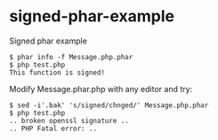 # signed-phar-example
Signed phar example
```
$ phar info -f Message.php.phar
$ php test.php
This function is signed!
```
Modify Message.phar.php with any editor and try:
```
$ sed -i'.bak' 's/signed/chnged/' Message.php.phar
$ php test.php
.. broken openssl signature ..
.. PHP Fatal error: ..
```
